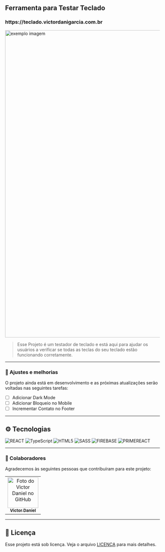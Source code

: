 <h2> Ferramenta para Testar Teclado </h2>

<h3> https://teclado.victordanigarcia.com.br </h3>

<img src="https://i.ibb.co/j51GBJY/Sem-t-tulo.png" alt="exemplo imagem" width="1000px;">

> Esse Projeto é um testador de teclado e está aqui para ajudar os usuários a verificar se todas as teclas do seu teclado estão funcionando corretamente.

----

<h3> 🔧 Ajustes e melhorias </h3>

O projeto ainda está em desenvolvimento e as próximas atualizações serão voltadas nas seguintes tarefas:

- [ ] Adicionar Dark Mode
- [ ] Adicionar Bloqueio no Mobile
- [ ] Incrementar Contato no Footer

----

## ⚙️ Tecnologias

![REACT](https://img.shields.io/badge/React-20232A?style=for-the-badge&logo=react&logoColor=61DAFB)
![TypeScript](https://img.shields.io/badge/TypeScript-007ACC?style=for-the-badge&logo=typescript&logoColor=white)
![HTML5](https://img.shields.io/badge/HTML5-E34F26?style=for-the-badge&logo=html5&logoColor=white)
![SASS](https://img.shields.io/badge/Sass-CC6699?style=for-the-badge&logo=sass&logoColor=white)
![FIREBASE](https://img.shields.io/badge/Firebase-F29D0C?style=for-the-badge&logo=firebase&logoColor=white)
![PRIMEREACT](https://img.shields.io/badge/PrimeReact-03c4e8?style=for-the-badge&logo=react&logoColor=white)

----

<h3> 🤝 Colaboradores </h3>

Agradecemos às seguintes pessoas que contribuíram para este projeto:

<table>
  <tr>
    <td align="center">
      <a href="#">
        <img src="https://avatars.githubusercontent.com/u/77544803?s=400&u=84963ee887a8465a020b9125470ba470f73e67e1&v=4" width="100px;" alt="Foto do Victor Daniel no GitHub"/><br>
        <sub>
          <b>Victor Daniel</b>
        </sub>
      </a>
    </td>
  </tr>
</table>

----

## 📝 Licença

Esse projeto está sob licença. Veja o arquivo [LICENÇA](LICENSE.md) para mais detalhes.
